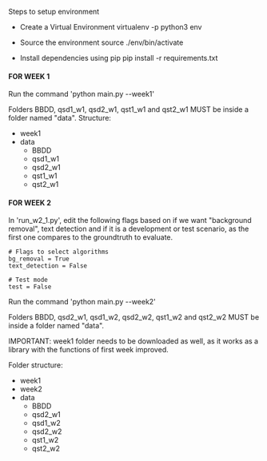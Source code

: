 Steps to setup environment

- Create a Virtual Environment
virtualenv -p python3 env

- Source the environment
source ./env/bin/activate

- Install dependencies using pip
pip install -r requirements.txt

<h4>FOR WEEK 1</h4>
Run the command 'python main.py --week1' 

Folders BBDD, qsd1_w1, qsd2_w1, qst1_w1 and qst2_w1 MUST be inside a folder named "data". Structure:

- week1
- data
    - BBDD
    - qsd1_w1
    - qsd2_w1
    - qst1_w1
    - qst2_w1
    
<h4>FOR WEEK 2</h4>
In 'run_w2_1.py', edit the following flags based on if we want "background removal", text detection and if it is a development or test scenario, as the first one compares to the groundtruth to evaluate.

    # Flags to select algorithms
    bg_removal = True
    text_detection = False

    # Test mode
    test = False
    
Run the command 'python main.py --week2' 

Folders BBDD, qsd2_w1, qsd1_w2, qsd2_w2, qst1_w2 and qst2_w2 MUST be inside a folder named "data". 

IMPORTANT: week1 folder needs to be downloaded as well, as it works as a library with the functions of first week improved.

Folder structure:
- week1
- week2
- data
    - BBDD
    - qsd2_w1
    - qsd1_w2
    - qsd2_w2
    - qst1_w2
    - qst2_w2
